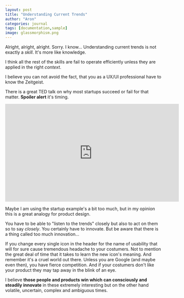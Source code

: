 ```yaml
---
layout: post
title: "Understanding Current Trends"
author: "Aron"
categories: journal
tags: [documentation,sample]
image: glassmorphism.png
---
```


Alright, alright, alright. Sorry. I know... Understanding current trends is not exactly a *skill*. It's more like knowledge.

I think all the rest of the skills are fail to operate efficiently unless they are applied in the right *context*.

I believe you can not avoid the fact, that you as a UX/UI professional have to know the Zeitgeist.

There is a great TED talk on why most startups succeed or fail for that matter. **Spoiler alert** it's timing. 

<iframe width="560" height="315" src="https://www.youtube.com/watch?v=bNpx7gpSqbY" frameborder="0" allowfullscreen></iframe>

Maybe I am using the startup example's a bit too much, but in my opinion this is a great analogy for product design.

You have to be able to "listen to the trends" closely but also to act on them so to say *closely*. You certainly have to innovate. But be aware that there is a thing called too much innovation... 

If you change every single icon in the header for the name of usability that will for sure cause tremendous headache to your costumers. Not to mention the great deal of time that it takes to learn the new icon's meaning. And remember it's a cruel world out there. Unless you are Google (and maybe even then), you have fierce competition. And if your costumers don't like your product they may tap away in the blink of an eye. 

I believe **those people and products win which can consciously and steadily innovate** in these extremely interesting but on the other hand volatile, uncertain, complex and ambiguous times.

